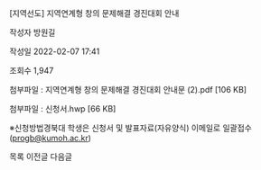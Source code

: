 [지역선도] 지역연계형 창의 문제해결 경진대회 안내



작성자
방원길


작성일
2022-02-07 17:41


조회수
1,947


첨부파일 : 지역연계형 창의 문제해결 경진대회 안내문 (2).pdf [106 KB]  

첨부파일 : 신청서.hwp [66 KB]


※신청방법경북대 학생은 신청서 및 발표자료(자유양식) 이메일로 일괄접수 (progb@kumoh.ac.kr)﻿





목록
이전글
다음글




